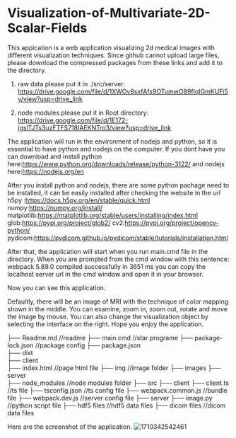 # Visualization-of-Multivariate-2D-Scalar-Fields
This appication is a web application visualizing 2d medical images with different visualization techniques.
Since github cannot upload large files, please download the compressed packages from these links and add it to the directory.
1. raw data please put it in ./src/server: https://drive.google.com/file/d/1XWOv8sxfAfs9OTumwO89fIqIGmKUFi5v/view?usp=drive_link
   
3. node modules please put it in Root directory: https://drive.google.com/file/d/1E172-jgslTJTs3uzFTFS718IAEKNTro3/view?usp=drive_link

The application will run in the environment of nodejs and python, so it is essential to have python and nodejs on the computer.
If you dont have you can download and install python here:https://www.python.org/downloads/release/python-3122/ and nodejs here:https://nodejs.org/en

After you install python and nodejs, there are some python pachage need to be installed, it can be easily installed after checking the website in the url
h5py :https://docs.h5py.org/en/stable/quick.html
numpy:https://numpy.org/install/
matplotlib:https://matplotlib.org/stable/users/installing/index.html
glob:https://pypi.org/project/glob2/
cv2:https://pypi.org/project/opencv-python/
pydicom:https://pydicom.github.io/pydicom/stable/tutorials/installation.html

After that, the application will start when you run main.cmd file in the directory.
When you are prompted from the cmd window with this sentence: 
webpack 5.89.0 compiled successfully in 3651 ms
you can copy the localhost server url in the cmd window and open it in your browser.

Now you can see this application.

Defaultly, there will be an image of MRI with the technique of color mapping shown in the middle. You can examine, zoom in, zoom out, rotate and move the image by mouse.
You can also change the visualization object by selecting the interface on the right.
Hope you enjoy the application.

├── Readme.md                       //readme
├── main.cmd                        //star programe
├── package-lock.json               //package config
├── package.json                     
├── dist                            
    ├── client                      
        ├── index.html              //page html file
        ├── img                     //image folder
            ├── images
    ├── server                      
├── node_modules                    //node modules folder
├── src
    ├── client
        ├── client.ts               //ts file
        ├── tsconfig.json           //ts config file
        ├── webpack.common.js       //bundle file
        ├── webpack.dev.js          //server config file
    ├── server
        ├── image.py                //python script file
        ├── hdf5 files              //hdf5 data files
        ├── dicom files             //dicom data files


Here are the screenshot of the application.
![1710342542461](https://github.com/uncleeesky/Visualization-of-Multivariate-2D-Scalar-Fields/assets/39225880/45ca336c-70fd-4b06-ace9-36f94182a7ca)

